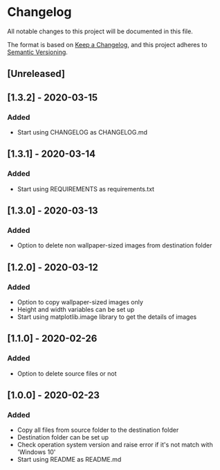 # Changelog
All notable changes to this project will be documented in this file.

The format is based on [Keep a Changelog](https://keepachangelog.com/en/1.0.0/),
and this project adheres to [Semantic Versioning](https://semver.org/spec/v2.0.0.html).

## [Unreleased]

## [1.3.2] - 2020-03-15
### Added
- Start using CHANGELOG as CHANGELOG.md

## [1.3.1] - 2020-03-14
### Added
- Start using REQUIREMENTS as requirements.txt

## [1.3.0] - 2020-03-13
### Added
- Option to delete non wallpaper-sized images from destination folder

## [1.2.0] - 2020-03-12
### Added
- Option to copy wallpaper-sized images only
- Height and width variables can be set up
- Start using matplotlib.image library to get the details of images

## [1.1.0] - 2020-02-26
### Added
- Option to delete source files or not

## [1.0.0] - 2020-02-23
### Added
- Copy all files from source folder to the destination folder
- Destination folder can be set up
- Check operation system version and raise error if it's not match with 'Windows 10'
- Start using README as README.md